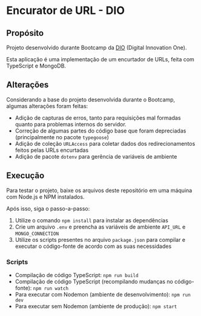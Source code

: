 # Encurator de URL - DIO

## Propósito

Projeto desenvolvido durante Bootcamp da [DIO](https://www.dio.me/sign-in) (Digital Innovation One).

Esta aplicação é uma implementação de um encurtador de URLs, feita com TypeScript e MongoDB.

## Alterações

Considerando a base do projeto desenvolvida durante o Bootcamp, algumas alterações foram feitas:
- Adição de capturas de erros, tanto para requisições mal formadas quanto para problemas internos do servidor.
- Correção de algumas partes do código base que foram depreciadas (principalmente no pacote `typegoose`)
- Adição de coleção `URLAccess` para coletar dados dos redirecionamentos feitos pelas URLs encurtadas 
- Adição de pacote `dotenv` para gerência de variáveis de ambiente

## Execução

Para testar o projeto, baixe os arquivos deste repositório em uma máquina com Node.js e NPM instalados.

Após isso, siga o passo-a-passo:
1. Utilize o comando `npm install` para instalar as dependências
2. Crie um arquivo `.env` e preencha as variáveis de ambiente `API_URL` e `MONGO_CONNECTION`
3. Utilize os scripts presentes no arquivo `package.json` para compilar e executar o código-fonte de acordo com as suas necessidades

### Scripts

- Compilação de código TypeScript: `npm run build`
- Compilação de código TypeScript (recompilando mudanças no código-fonte): `npm run watch`
- Para executar com Nodemon (ambiente de desenvolvimento): `npm run dev`
- Para executar sem Nodemon (ambiente de produção): `npm start`